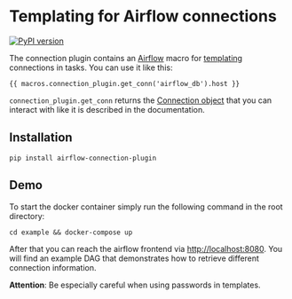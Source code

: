 # Templating for Airflow connections
[![PyPI version](https://badge.fury.io/py/airflow-connection-plugin.svg)](https://badge.fury.io/py/airflow-connection-plugin)

The connection plugin contains an [Airflow](https://airflow.apache.org/) macro for [templating](https://airflow.apache.org/concepts.html#id1) connections in tasks. You can use it like this:

```
{{ macros.connection_plugin.get_conn('airflow_db').host }}
```
`connection_plugin.get_conn` returns the [Connection object](https://airflow.apache.org/_api/airflow/models/connection/index.html#airflow.models.connection.Connection) 
that you can interact with like it is described in the documentation.

## Installation
```
pip install airflow-connection-plugin
```

## Demo
To start the docker container simply run the following command in the root directory:
```
cd example && docker-compose up
```

After that you can reach the airflow frontend via [http://localhost:8080](http://localhost:8080). You will find an
example DAG that demonstrates how to retrieve different connection information.

**Attention**: Be especially careful when using passwords in templates.
